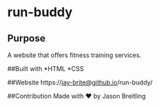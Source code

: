 # run-buddy

## Purpose
A website that offers fitness training services.

##Built with
*HTML
*CSS

##Website
https://jay-brite@github.io/run-buddy/

##Contribution
Made with ❤️ by Jason Breitling
